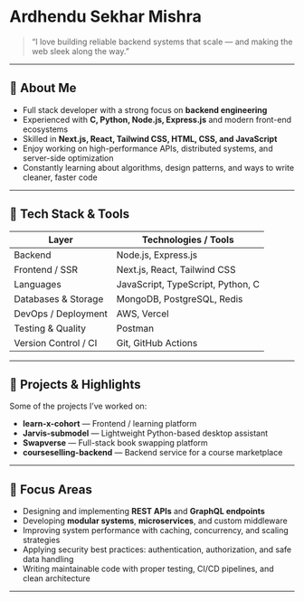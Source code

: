 # Ardhendu Sekhar Mishra

> “I love building reliable backend systems that scale — and making the web sleek along the way.”

---

## 🚀 About Me

- Full stack developer with a strong focus on **backend engineering**  
- Experienced with **C, Python, Node.js, Express.js** and modern front-end ecosystems  
- Skilled in **Next.js, React, Tailwind CSS, HTML, CSS, and JavaScript**  
- Enjoy working on high-performance APIs, distributed systems, and server-side optimization  
- Constantly learning about algorithms, design patterns, and ways to write cleaner, faster code  

---

## 🧰 Tech Stack & Tools

| Layer | Technologies / Tools |
|-------|-----------------------|
| Backend | Node.js, Express.js |
| Frontend / SSR | Next.js, React, Tailwind CSS |
| Languages | JavaScript, TypeScript, Python, C |
| Databases & Storage | MongoDB, PostgreSQL, Redis |
| DevOps / Deployment | AWS, Vercel |
| Testing & Quality | Postman |
| Version Control / CI | Git, GitHub Actions |

---

## 📂 Projects & Highlights

Some of the projects I’ve worked on:

- **learn-x-cohort** — Frontend / learning platform  
- **Jarvis-submodel** — Lightweight Python-based desktop assistant  
- **Swapverse** — Full-stack book swapping platform  
- **courseselling-backend** — Backend service for a course marketplace  

---

## 🎯 Focus Areas  

- Designing and implementing **REST APIs** and **GraphQL endpoints**  
- Developing **modular systems**, **microservices**, and custom middleware  
- Improving system performance with caching, concurrency, and scaling strategies  
- Applying security best practices: authentication, authorization, and safe data handling  
- Writing maintainable code with proper testing, CI/CD pipelines, and clean architecture  

---
